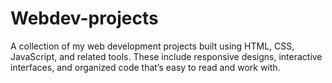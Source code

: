 # Webdev-projects
A collection of my web development projects built using HTML, CSS, JavaScript, and related tools. These include responsive designs, interactive interfaces, and organized code that’s easy to read and work with.
